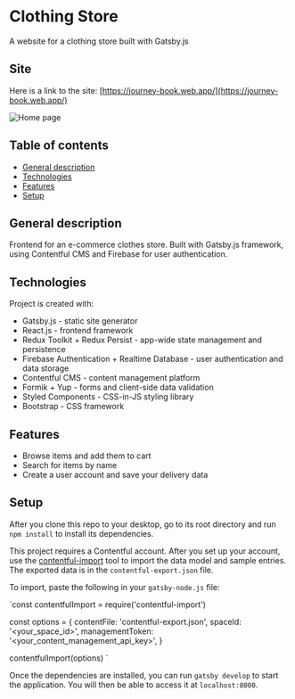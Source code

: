 # Clothing Store

A website for a clothing store built with Gatsby.js

## Site

Here is a link to the site: [https://journey-book.web.app/](https://journey-book.web.app/)

![Home page](./src/img/jb-1.jpg)

## Table of contents
* [General description](#general-description)
* [Technologies](#technologies)
* [Features](#features)
* [Setup](#setup)

## General description

Frontend for an e-commerce clothes store. Built with Gatsby.js framework, using Contentful CMS and Firebase for user authentication. 

## Technologies

Project is created with:

* Gatsby.js - static site generator
* React.js - frontend framework
* Redux Toolkit + Redux Persist - app-wide state management and persistence
* Firebase Authentication + Realtime Database - user authentication and data storage
* Contentful CMS - content management platform
* Formik + Yup - forms and client-side data validation
* Styled Components - CSS-in-JS styling library 
* Bootstrap - CSS framework

## Features

* Browse items and add them to cart
* Search for items by name
* Create a user account and save your delivery data

## Setup

After you clone this repo to your desktop, go to its root directory and run `npm install` to install its dependencies.

This project requires a Contentful account. After you set up your account, use the [contentful-import](https://github.com/contentful/contentful-import) tool to import the data model and sample entries. The exported data is in the `contentful-export.json` file.

To import, paste the following in your `gatsby-node.js` file:

`const contentfulImport = require('contentful-import')

const options = {
  contentFile: 'contentful-export.json',
  spaceId: '<your_space_id>',
  managementToken: '<your_content_management_api_key>',
}

contentfulImport(options)
`

Once the dependencies are installed, you can run `gatsby develop` to start the application. You will then be able to access it at `localhost:8000`.


